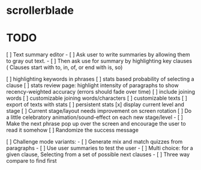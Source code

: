 # scrollerblade

# TODO
[ ] Text summary editor
	- [ ] Ask user to write summaries by allowing them to gray out text.
	- [ ] Then ask use for summary by highlighting key clauses ( Clauses start with to, in, of, or end with is, so)

[ ] highlighting keywords in phrases
[ ] stats based probability of selecting a clause
[ ] stats review page: highlight intensity of paragraphs to show recency-weighted accuracy (errors should fade over time)
[ ] include joining words
[ ] customizable joining words/characters
[ ] customizable texts
[ ] export of texts with stats
[ ] persistent stats
[x] display current level and stage
[ ] Current stage/layout needs improvement on screen rotation
[ ] Do a little celebratory animation/sound-effect on each new stage/level
	- [ ] Make the next phrase pop up over the screen and encourage the user to read it somehow
[ ] Randomize the success message

[ ] Challenge mode variants:
	- [ ] Generate mix and match quizzes from paragraphs
	- [ ] Use user summaries to test the user
	- [ ] Multi choice: for a given clause, Selecting from a set of possible next clauses
	- [ ] Three way compare to find first

 
